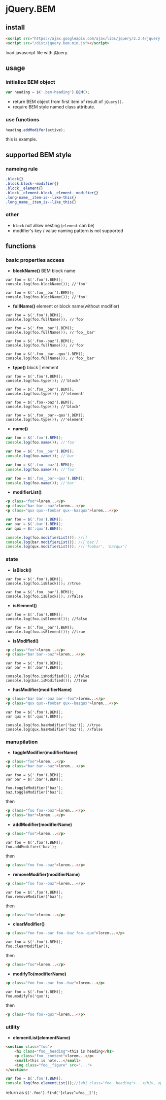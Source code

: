 # jQuery.BEM

## install
```html
<script src="https://ajax.googleapis.com/ajax/libs/jquery/2.2.4/jquery.min.js"></script>
<script src="/dist/jquery.bem.min.js"></script>
```
load javascript file with jQuery.

## usage
### initialize BEM object
```javascript
var heading = $('.bem-heading').BEM();
```

- return BEM object from first item of result of `jQuery()`.
- require BEM style named class attribute.

### use functions
```javascript
heading.addModifer(active);
```
this is example.

## supported BEM style

### nameing rule

```css
.block{}
.block.block--modifier{}
.block__element{}
.block__element.block__element--modifier{}
.long-name__item-is--like-this{}
.long_name__item_is--like_this{}
```

### other

- `block` not allow nesting (`element` can be)
- modifier's key / value naming pattern is not supported

## functions

### basic properties access

- __blockName()__ BEM block name

```javascirpt
var foo = $('.foo').BEM();
console.log(foo.blockName()); //'foo'

var foo = $('.foo__bar').BEM();
console.log(foo.blockName()); //'foo'
```

- __fullName()__ element or block name(without modifier)

```javascirpt
var foo = $('.foo').BEM();
console.log(foo.fullName()); //'foo'

var foo = $('.foo__bar').BEM();
console.log(foo.fullName()); //'foo__bar'

var foo = $('.foo--baz').BEM();
console.log(foo.fullName()); //'foo'

var foo = $('.foo__bar--qux').BEM();
console.log(foo.fullName()); //'foo__bar'
```

- __type()__ block | element

```javascirpt
var foo = $('.foo').BEM();
console.log(foo.type()); //'block'

var foo = $('.foo__bar').BEM();
console.log(foo.type()); //'element'

var foo = $('.foo--baz').BEM();
console.log(foo.type()); //'block'

var foo = $('.foo__bar--qux').BEM();
console.log(foo.type()); //'element'
```

- __name()__ 

```javascript
var foo = $('.foo').BEM();
console.log(foo.name()); //'foo'

var foo = $('.foo__bar').BEM();
console.log(foo.name()); //'bar'

var foo = $('.foo--baz').BEM();
console.log(foo.name()); //'foo'

var foo = $('.foo__bar--qux').BEM();
console.log(foo.name()); //'bar'
```

- __modifierList()__ 

```html
<p class="foo">lorem...</p>
<p class="bar bar--baz">lorem...</p>
<p class="qux qux--foobar qux--bazqux">lorem...</p>
```

```javascript
var foo = $('.foo').BEM();
var bar = $('.bar').BEM();
var qux = $('.qux').BEM();

console.log(foo.modifierList()); //[]
console.log(bar.modifierList()); //['baz']
console.log(qux.modifierList()); //['foobar', 'bazqux']
```

### state

- __isBlock()__ 

```javascirpt
var foo = $('.foo').BEM();
console.log(foo.isBlock()); //true

var foo = $('.foo__bar').BEM();
console.log(foo.isBlock()); //false
```

- __isElement()__ 

```javascirpt
var foo = $('.foo').BEM();
console.log(foo.isElement()); //false

var foo = $('.foo__bar').BEM();
console.log(foo.isElement()); //true
```

- __isModified()__ 

```html
<p class="foo">lorem...</p>
<p class="bar bar--baz">lorem...</p>
```

```javascirpt
var foo = $('.foo').BEM();
var bar = $('.bar').BEM();

console.log(foo.isModified()); //false
console.log(bar.isModified()); //true
```

- __hasModifier(modifierName)__ 

```html
<p class="bar bar--baz bar--foo">lorem...</p>
<p class="qux qux--foobar qux--bazqux">lorem...</p>
```

```javascirpt
var foo = $('.foo').BEM();
var qux = $('.qux').BEM();

console.log(foo.hasModifier('baz')); //true
console.log(qux.hasModifier('baz')); //false
```

### manupilation
- __toggleModifier(modifierName)__

```html
<p class="foo">lorem...</p>
<p class="bar bar--baz">lorem...</p>
```

```javascirpt
var foo = $('.foo').BEM();
var bar = $('.bar').BEM();

foo.toggleModifier('baz');
baz.toggleModifier('baz');
```

then

```html
<p class="foo foo--baz">lorem...</p>
<p class="bar">lorem...</p>
```

- __addModifier(modifierName)__ 

```html
<p class="foo">lorem...</p>
```

```javascirpt
var foo = $('.foo').BEM();
foo.addModifier('baz');
```

then

```html
<p class="foo foo--baz">lorem...</p>
```

- __removeModifier(modifierName)__ 

```html
<p class="foo foo--baz">lorem...</p>
```

```javascirpt
var foo = $('.foo').BEM();
foo.removeModifier('baz');
```

then

```html
<p class="foo">lorem...</p>
```

- __clearModifier()__ 

```html
<p class="foo foo--bar foo--baz foo--qux">lorem...</p>
```

```javascirpt
var foo = $('.foo').BEM();
foo.clearModifier();
```

then

```html
<p class="foo">lorem...</p>
```

- __modifyTo(modifierName)__ 

```html
<p class="foo foo--bar foo--baz">lorem...</p>
```

```javascirpt
var foo = $('.foo').BEM();
foo.modifyTo('qux');
```

then

```html
<p class="foo foo--qux">lorem...</p>
```

### utility
- __elementList(elementName)__ 

```html
<section class="foo">
    <h1 class="foo__heading">this is heading</h1>
    <p class="foo__content">lorem...</p>
    <small>this is note...</small>
    <img class="foo__figure" src="...">
</section>
```

```javascript
var foo = $('.foo').BEM();
console.log(foo.elementList());//[<h1 class="foo__heading">...</h1>, <p class="foo__content">...</p>, <img class="foo__figure">]
```
return as `$('.foo').find('[class^=foo__]');`